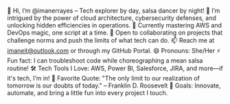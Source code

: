👋 Hi, I’m @imanerrayes – Tech explorer by day, salsa dancer by night!
👀 I’m intrigued by the power of cloud architecture, cybersecurity defenses, and unlocking hidden efficiencies in operations.
🌱 Currently mastering AWS and DevOps magic, one script at a time.
💞️ Open to collaborating on projects that challenge norms and push the limits of what tech can do.
📫 Reach me at imaneit@outlook.com or through my GitHub Portal.
😄 Pronouns: She/Her
⚡ Fun fact: I can troubleshoot code while choreographing a mean salsa routine!
🛠 Tech Tools I Love: AWS, Power BI, Salesforce, JIRA, and more—if it's tech, I’m in!
🌟 Favorite Quote: "The only limit to our realization of tomorrow is our doubts of today." – Franklin D. Roosevelt
🎯 Goals: Innovate, automate, and bring a little fun into every project I touch.
